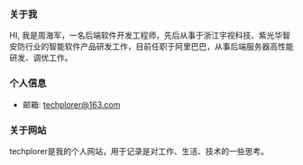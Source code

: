 ### 关于我
HI, 我是周海军，一名后端软件开发工程师，先后从事于浙江宇视科技、紫光华智安防行业的智能软件产品研发工作，目前任职于阿里巴巴，从事后端服务器高性能研发、调优工作。

### 个人信息
- 邮箱: techplorer@163.com

### 关于网站
techplorer是我的个人网站，用于记录是对工作、生活、技术的一些思考。
